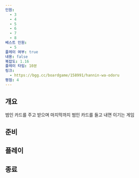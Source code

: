 ```yaml
---
인원:
  - 3
  - 4
  - 5
  - 6
  - 7
  - 8
베스트 인원:
  - 5
플레이 여부: true
내용: false
복잡도: 1.16
플레이 타임: 10분
링크:
  - https://bgg.cc/boardgame/158991/hannin-wa-odoru
평점: 4
---
```

## 개요
범인 카드를 주고 받으며 마지막까지 범인 카드를 들고 내면 이기는 게임
## 준비
## 플레이
## 종료